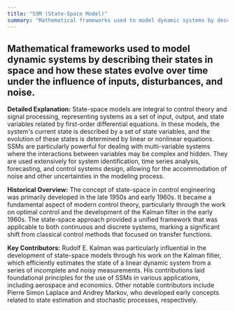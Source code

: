 ```yaml
---
title: "SSM (State-Space Model)"
summary: "Mathematical frameworks used to model dynamic systems by describing their states in space and how these states evolve over time under the influence of inputs, disturbances, and noise."
---
```


## Mathematical frameworks used to model dynamic systems by describing their states in space and how these states evolve over time under the influence of inputs, disturbances, and noise.

**Detailed Explanation:** State-space models are integral to control theory and signal processing, representing systems as a set of input, output, and state variables related by first-order differential equations. In these models, the system's current state is described by a set of state variables, and the evolution of these states is determined by linear or nonlinear equations. SSMs are particularly powerful for dealing with multi-variable systems where the interactions between variables may be complex and hidden. They are used extensively for system identification, time series analysis, forecasting, and control systems design, allowing for the accommodation of noise and other uncertainties in the modeling process.

**Historical Overview:** The concept of state-space in control engineering was primarily developed in the late 1950s and early 1960s. It became a fundamental aspect of modern control theory, particularly through the work on optimal control and the development of the Kalman filter in the early 1960s. The state-space approach provided a unified framework that was applicable to both continuous and discrete systems, marking a significant shift from classical control methods that focused on transfer functions.

**Key Contributors:** Rudolf E. Kalman was particularly influential in the development of state-space models through his work on the Kalman filter, which efficiently estimates the state of a linear dynamic system from a series of incomplete and noisy measurements. His contributions laid foundational principles for the use of SSMs in various applications, including aerospace and economics. Other notable contributors include Pierre Simon Laplace and Andrey Markov, who developed early concepts related to state estimation and stochastic processes, respectively.